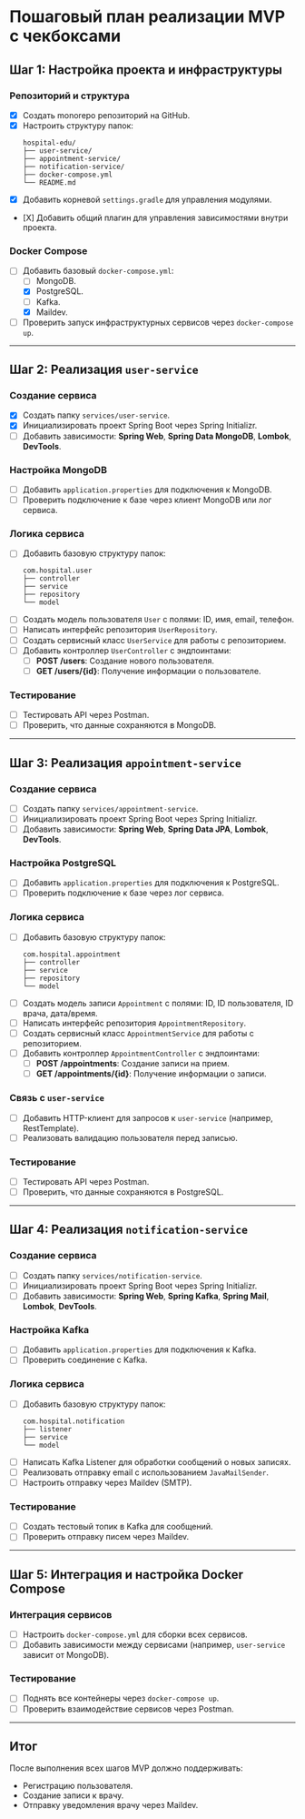 # Пошаговый план реализации MVP с чекбоксами

## Шаг 1: Настройка проекта и инфраструктуры

### Репозиторий и структура

- [X] Создать monorepo репозиторий на GitHub.
- [X] Настроить структуру папок:
  ```
  hospital-edu/
  ├── user-service/
  ├── appointment-service/
  ├── notification-service/
  ├── docker-compose.yml
  └── README.md
  ```
- [X] Добавить корневой `settings.gradle` для управления модулями.
- [Х] Добавить общий плагин для управления зависимостями внутри проекта.

### Docker Compose

- [ ] Добавить базовый `docker-compose.yml`:
    - [ ] MongoDB.
    - [X] PostgreSQL.
    - [ ] Kafka.
    - [X] Maildev.

- [ ] Проверить запуск инфраструктурных сервисов через `docker-compose up`.

---

## Шаг 2: Реализация `user-service`

### Создание сервиса
- [X] Создать папку `services/user-service`.
- [X] Инициализировать проект Spring Boot через Spring Initializr.
- [ ] Добавить зависимости: **Spring Web**, **Spring Data MongoDB**, **Lombok**, **DevTools**.

### Настройка MongoDB
- [ ] Добавить `application.properties` для подключения к MongoDB.
- [ ] Проверить подключение к базе через клиент MongoDB или лог сервиса.

### Логика сервиса
- [ ] Добавить базовую структуру папок:
  ```
  com.hospital.user
  ├── controller
  ├── service
  ├── repository
  └── model
  ```
- [ ] Создать модель пользователя `User` с полями: ID, имя, email, телефон.
- [ ] Написать интерфейс репозитория `UserRepository`.
- [ ] Создать сервисный класс `UserService` для работы с репозиторием.
- [ ] Добавить контроллер `UserController` с эндпоинтами:
    - [ ] **POST /users**: Создание нового пользователя.
    - [ ] **GET /users/{id}**: Получение информации о пользователе.

### Тестирование
- [ ] Тестировать API через Postman.
- [ ] Проверить, что данные сохраняются в MongoDB.

---

## Шаг 3: Реализация `appointment-service`

### Создание сервиса
- [ ] Создать папку `services/appointment-service`.
- [ ] Инициализировать проект Spring Boot через Spring Initializr.
- [ ] Добавить зависимости: **Spring Web**, **Spring Data JPA**, **Lombok**, **DevTools**.

### Настройка PostgreSQL
- [ ] Добавить `application.properties` для подключения к PostgreSQL.
- [ ] Проверить подключение к базе через лог сервиса.

### Логика сервиса
- [ ] Добавить базовую структуру папок:
  ```
  com.hospital.appointment
  ├── controller
  ├── service
  ├── repository
  └── model
  ```
- [ ] Создать модель записи `Appointment` с полями: ID, ID пользователя, ID врача, дата/время.
- [ ] Написать интерфейс репозитория `AppointmentRepository`.
- [ ] Создать сервисный класс `AppointmentService` для работы с репозиторием.
- [ ] Добавить контроллер `AppointmentController` с эндпоинтами:
    - [ ] **POST /appointments**: Создание записи на прием.
    - [ ] **GET /appointments/{id}**: Получение информации о записи.

### Связь с `user-service`
- [ ] Добавить HTTP-клиент для запросов к `user-service` (например, RestTemplate).
- [ ] Реализовать валидацию пользователя перед записью.

### Тестирование
- [ ] Тестировать API через Postman.
- [ ] Проверить, что данные сохраняются в PostgreSQL.

---

## Шаг 4: Реализация `notification-service`

### Создание сервиса
- [ ] Создать папку `services/notification-service`.
- [ ] Инициализировать проект Spring Boot через Spring Initializr.
- [ ] Добавить зависимости: **Spring Web**, **Spring Kafka**, **Spring Mail**, **Lombok**, **DevTools**.

### Настройка Kafka
- [ ] Добавить `application.properties` для подключения к Kafka.
- [ ] Проверить соединение с Kafka.

### Логика сервиса
- [ ] Добавить базовую структуру папок:
  ```
  com.hospital.notification
  ├── listener
  ├── service
  └── model
  ```
- [ ] Написать Kafka Listener для обработки сообщений о новых записях.
- [ ] Реализовать отправку email с использованием `JavaMailSender`.
- [ ] Настроить отправку через Maildev (SMTP).

### Тестирование
- [ ] Создать тестовый топик в Kafka для сообщений.
- [ ] Проверить отправку писем через Maildev.

---

## Шаг 5: Интеграция и настройка Docker Compose

### Интеграция сервисов
- [ ] Настроить `docker-compose.yml` для сборки всех сервисов.
- [ ] Добавить зависимости между сервисами (например, `user-service` зависит от MongoDB).

### Тестирование
- [ ] Поднять все контейнеры через `docker-compose up`.
- [ ] Проверить взаимодействие сервисов через Postman.

---

## Итог
После выполнения всех шагов MVP должно поддерживать:
- Регистрацию пользователя.
- Создание записи к врачу.
- Отправку уведомления врачу через Maildev.
